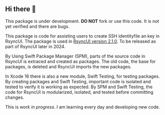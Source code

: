 ## Hi there 👋

This package is under development. **DO NOT** fork or use this code. It is not yet verified and there are bugs. 

This package is code for assisting users to create SSH identityfile an key in RsyncUI. The package is used in [RsyncUI version 2.1.0](https://github.com/rsyncOSX/RsyncUI_ver_2.1.0). To be released as part of RsyncUI later in 2024.

By Using Swift Package Manager (SPM), parts of the source code in RsyncUI is extraced and created as packages. The old code, the base for packages, is deleted and RsyncUI imports the new packages. 

In Xcode 16 there is also a new module, Swift Testing, for testing packages. By creating packages and Swift Testing, important code is isolated and tested to verify it is working as expected. By SPM and Swift Testing, the code for RsyncUI is modularized, isolated, and tested before committing changes.

This is *work in progress*. I am learning every day and developing new code.
